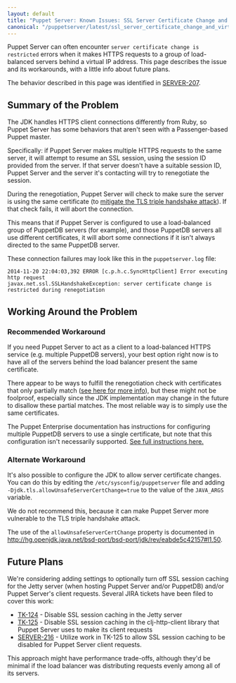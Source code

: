 ```yaml
---
layout: default
title: "Puppet Server: Known Issues: SSL Server Certificate Change and Virtual IP Addresses"
canonical: "/puppetserver/latest/ssl_server_certificate_change_and_virtual_ips.html"
---
```



Puppet Server can often encounter `server certificate change is restricted` errors when it makes HTTPS requests to a group of load-balanced servers behind a virtual IP address. This page describes the issue and its workarounds, with a little info about future plans.

The behavior described in this page was identified in [SERVER-207](https://tickets.puppetlabs.com/browse/SERVER-207).

## Summary of the Problem

The JDK handles HTTPS client connections differently from Ruby, so Puppet Server has some behaviors that aren't seen with a Passenger-based Puppet master.

Specifically: if Puppet Server makes multiple HTTPS requests to the same server, it will attempt to resume an SSL session, using the session ID provided from the server. If that server doesn't have a suitable session ID, Puppet Server and the server it's contacting will try to renegotiate the session.

During the renegotiation, Puppet Server will check to make sure the server is using the same certificate (to [mitigate the TLS triple handshake attack](https://secure-resumption.com)). If that check fails, it will abort the connection.

This means that if Puppet Server is configured to use a load-balanced group of PuppetDB servers (for example), and those PuppetDB servers all use different certificates, it will abort some connections if it isn't always directed to the same PuppetDB server.

These connection failures may look like this in the `puppetserver.log` file:

~~~
2014-11-20 22:04:03,392 ERROR [c.p.h.c.SyncHttpClient] Error executing http request
javax.net.ssl.SSLHandshakeException: server certificate change is restricted during renegotiation
~~~

## Working Around the Problem

### Recommended Workaround

If you need Puppet Server to act as a client to a load-balanced HTTPS service (e.g. multiple PuppetDB servers), your best option right now is to have all of the servers behind the load balancer present the same certificate.

There appear to be ways to fulfill the renegotiation check with certificates that only partially match ([see here for more info](http://hg.openjdk.java.net/bsd-port/bsd-port/jdk/rev/eabde5c42157#l1.186)), but these might not be foolproof, especially since the JDK implementation may change in the future to disallow these partial matches. The most reliable way is to simply use the same certificates.

The Puppet Enterprise documentation has instructions for configuring multiple PuppetDB servers to use a single certificate, but note that this configuration isn't necessarily supported. [See full instructions here.][pe_instructions]

[pe_instructions]: https://docs.puppetlabs.com/pe/latest/release_notes_known_issues.html#puppetdb-behind-a-load-balancer-causes-puppet-server-errors

### Alternate Workaround

It's also possible to configure the JDK to allow server certificate changes. You can do this by editing the `/etc/sysconfig/puppetserver` file and adding `-Djdk.tls.allowUnsafeServerCertChange=true` to the value of the `JAVA_ARGS` variable.

We do not recommend this, because it can make Puppet Server more vulnerable to the TLS triple handshake attack.

The use of the `allowUnsafeServerCertChange` property is documented in
<http://hg.openjdk.java.net/bsd-port/bsd-port/jdk/rev/eabde5c42157#l1.50>.


## Future Plans

We're considering adding settings to
optionally turn off SSL session caching for the Jetty server (when hosting
Puppet Server and/or PuppetDB) and/or Puppet Server's client requests.
Several JIRA tickets have been filed to cover this work:

* [TK-124](https://tickets.puppetlabs.com/browse/TK-124) - Disable SSL session
  caching in the Jetty server
* [TK-125](https://tickets.puppetlabs.com/browse/TK-125) - Disable SSL session
  caching in the clj-http-client library that Puppet Server uses to make its
  client requests
* [SERVER-216](https://tickets.puppetlabs.com/browse/SERVER-216) - Utilize work
  in TK-125 to allow SSL session caching to be disabled for Puppet Server client
  requests.

This approach might have performance trade-offs, although they'd be minimal if the load balancer was distributing requests evenly among all of its servers.
